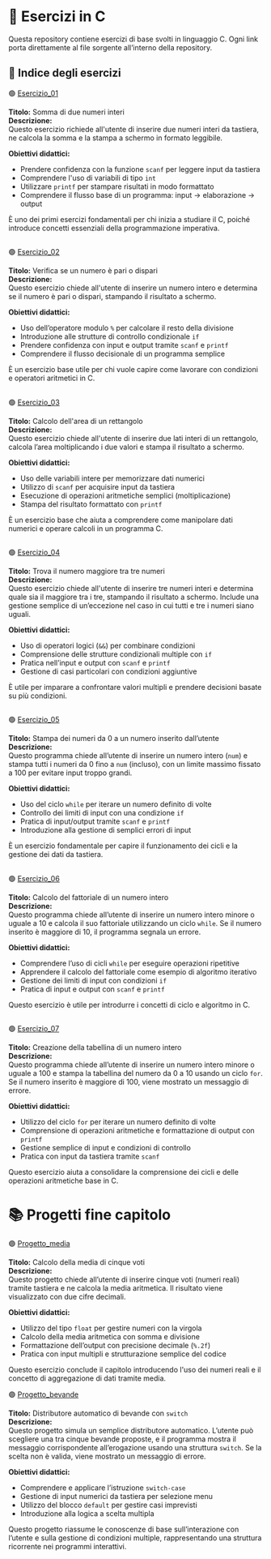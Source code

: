 # 📘 Esercizi in C

Questa repository contiene esercizi di base svolti in linguaggio C. Ogni link porta direttamente al file sorgente all’interno della repository.


## 📂 Indice degli esercizi

​🟢 ​[Esercizio_01](./esercizio_01.c)  

**Titolo:** Somma di due numeri interi  
**Descrizione:**  
Questo esercizio richiede all'utente di inserire due numeri interi da tastiera, ne calcola la somma e la stampa a schermo in formato leggibile.

**Obiettivi didattici:**
- Prendere confidenza con la funzione `scanf` per leggere input da tastiera
- Comprendere l'uso di variabili di tipo `int`
- Utilizzare `printf` per stampare risultati in modo formattato
- Comprendere il flusso base di un programma: input → elaborazione → output

È uno dei primi esercizi fondamentali per chi inizia a studiare il C, poiché introduce concetti essenziali della programmazione imperativa.

##
​🟢​ [Esercizio_02](./esercizio_02.c)
   
**Titolo:** Verifica se un numero è pari o dispari  
**Descrizione:**  
Questo esercizio chiede all'utente di inserire un numero intero e determina se il numero è pari o dispari, stampando il risultato a schermo.

**Obiettivi didattici:**
- Uso dell’operatore modulo `%` per calcolare il resto della divisione
- Introduzione alle strutture di controllo condizionale `if`
- Prendere confidenza con input e output tramite `scanf` e `printf`
- Comprendere il flusso decisionale di un programma semplice

È un esercizio base utile per chi vuole capire come lavorare con condizioni e operatori aritmetici in C.

##

​🟢​ [Esercizio_03](./esercizio_03.c) 

**Titolo:** Calcolo dell'area di un rettangolo  
**Descrizione:**  
Questo esercizio chiede all'utente di inserire due lati interi di un rettangolo, calcola l’area moltiplicando i due valori e stampa il risultato a schermo.

**Obiettivi didattici:**
- Uso delle variabili intere per memorizzare dati numerici
- Utilizzo di `scanf` per acquisire input da tastiera
- Esecuzione di operazioni aritmetiche semplici (moltiplicazione)
- Stampa del risultato formattato con `printf`

È un esercizio base che aiuta a comprendere come manipolare dati numerici e operare calcoli in un programma C.

##

​🟢​ [Esercizio_04](./esercizio_04.c)  

**Titolo:** Trova il numero maggiore tra tre numeri  
**Descrizione:**  
Questo esercizio chiede all'utente di inserire tre numeri interi e determina quale sia il maggiore tra i tre, stampando il risultato a schermo. Include una gestione semplice di un’eccezione nel caso in cui tutti e tre i numeri siano uguali.

**Obiettivi didattici:**
- Uso di operatori logici (`&&`) per combinare condizioni
- Comprensione delle strutture condizionali multiple con `if`
- Pratica nell’input e output con `scanf` e `printf`
- Gestione di casi particolari con condizioni aggiuntive

È utile per imparare a confrontare valori multipli e prendere decisioni basate su più condizioni.

##
   
​🟢 ​[Esercizio_05](./esercizio_05.c)  

**Titolo:** Stampa dei numeri da 0 a un numero inserito dall’utente  
**Descrizione:**  
Questo programma chiede all’utente di inserire un numero intero (`num`) e stampa tutti i numeri da 0 fino a `num` (incluso), con un limite massimo fissato a 100 per evitare input troppo grandi.

**Obiettivi didattici:**
- Uso del ciclo `while` per iterare un numero definito di volte
- Controllo dei limiti di input con una condizione `if`
- Pratica di input/output tramite `scanf` e `printf`
- Introduzione alla gestione di semplici errori di input

È un esercizio fondamentale per capire il funzionamento dei cicli e la gestione dei dati da tastiera.


##

​🟢​ [Esercizio_06](./esercizio_06.c)  

**Titolo:** Calcolo del fattoriale di un numero intero  
**Descrizione:**  
Questo programma chiede all’utente di inserire un numero intero minore o uguale a 10 e calcola il suo fattoriale utilizzando un ciclo `while`. Se il numero inserito è maggiore di 10, il programma segnala un errore.

**Obiettivi didattici:**
- Comprendere l’uso di cicli `while` per eseguire operazioni ripetitive
- Apprendere il calcolo del fattoriale come esempio di algoritmo iterativo
- Gestione dei limiti di input con condizioni `if`
- Pratica di input e output con `scanf` e `printf`

Questo esercizio è utile per introdurre i concetti di ciclo e algoritmo in C.
##

​🟢​ [Esercizio_07](./esercizio_07.c)  

**Titolo:** Creazione della tabellina di un numero intero  
**Descrizione:**  
Questo programma chiede all’utente di inserire un numero intero minore o uguale a 100 e stampa la tabellina del numero da 0 a 10 usando un ciclo `for`. Se il numero inserito è maggiore di 100, viene mostrato un messaggio di errore.

**Obiettivi didattici:**
- Utilizzo del ciclo `for` per iterare un numero definito di volte
- Comprensione di operazioni aritmetiche e formattazione di output con `printf`
- Gestione semplice di input e condizioni di controllo
- Pratica con input da tastiera tramite `scanf`

Questo esercizio aiuta a consolidare la comprensione dei cicli e delle operazioni aritmetiche base in C.


# 📚​ Progetti fine capitolo

🟣​ [Progetto_media](./progetto_media.c)

**Titolo:** Calcolo della media di cinque voti  
**Descrizione:**  
Questo progetto chiede all’utente di inserire cinque voti (numeri reali) tramite tastiera e ne calcola la media aritmetica. Il risultato viene visualizzato con due cifre decimali.

**Obiettivi didattici:**
- Utilizzo del tipo `float` per gestire numeri con la virgola
- Calcolo della media aritmetica con somma e divisione
- Formattazione dell’output con precisione decimale (`%.2f`)
- Pratica con input multipli e strutturazione semplice del codice

Questo esercizio conclude il capitolo introducendo l'uso dei numeri reali e il concetto di aggregazione di dati tramite media.


🟣​ [Progetto_bevande](./progetto_bevande.c)

**Titolo:** Distributore automatico di bevande con `switch`  
**Descrizione:**  
Questo progetto simula un semplice distributore automatico. L’utente può scegliere una tra cinque bevande proposte, e il programma mostra il messaggio corrispondente all’erogazione usando una struttura `switch`. Se la scelta non è valida, viene mostrato un messaggio di errore.

**Obiettivi didattici:**
- Comprendere e applicare l’istruzione `switch-case`
- Gestione di input numerici da tastiera per selezione menu
- Utilizzo del blocco `default` per gestire casi imprevisti
- Introduzione alla logica a scelta multipla

Questo progetto riassume le conoscenze di base sull’interazione con l’utente e sulla gestione di condizioni multiple, rappresentando una struttura ricorrente nei programmi interattivi.
